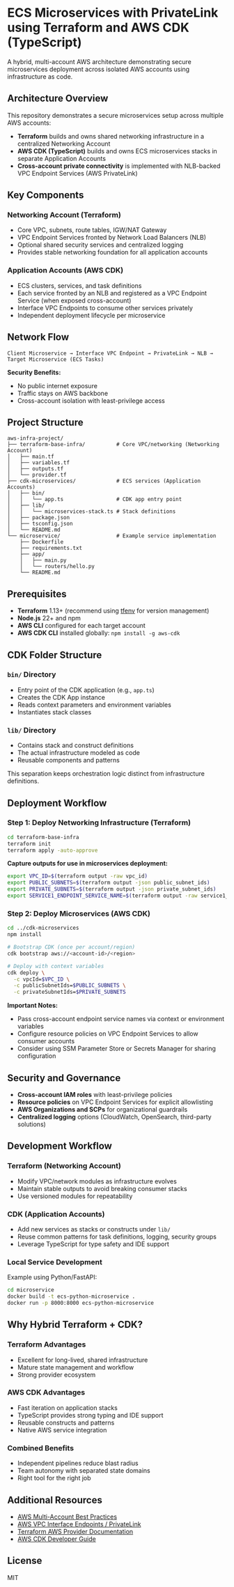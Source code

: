 # ECS Microservices with PrivateLink using Terraform and AWS CDK (TypeScript)

A hybrid, multi-account AWS architecture demonstrating secure microservices deployment across isolated AWS accounts using infrastructure as code.

## Architecture Overview

This repository demonstrates a secure microservices setup across multiple AWS accounts:
- **Terraform** builds and owns shared networking infrastructure in a centralized Networking Account
- **AWS CDK (TypeScript)** builds and owns ECS microservices stacks in separate Application Accounts
- **Cross-account private connectivity** is implemented with NLB-backed VPC Endpoint Services (AWS PrivateLink)

## Key Components

### Networking Account (Terraform)
- Core VPC, subnets, route tables, IGW/NAT Gateway
- VPC Endpoint Services fronted by Network Load Balancers (NLB)
- Optional shared security services and centralized logging
- Provides stable networking foundation for all application accounts

### Application Accounts (AWS CDK)
- ECS clusters, services, and task definitions
- Each service fronted by an NLB and registered as a VPC Endpoint Service (when exposed cross-account)
- Interface VPC Endpoints to consume other services privately
- Independent deployment lifecycle per microservice

## Network Flow

```
Client Microservice → Interface VPC Endpoint → PrivateLink → NLB → Target Microservice (ECS Tasks)
```

**Security Benefits:**
- No public internet exposure
- Traffic stays on AWS backbone
- Cross-account isolation with least-privilege access

## Project Structure

```
aws-infra-project/
├── terraform-base-infra/          # Core VPC/networking (Networking Account)
│   ├── main.tf
│   ├── variables.tf
│   ├── outputs.tf
│   └── provider.tf
├── cdk-microservices/             # ECS services (Application Accounts)
│   ├── bin/
│   │   └── app.ts                 # CDK app entry point
│   ├── lib/
│   │   └── microservices-stack.ts # Stack definitions
│   ├── package.json
│   ├── tsconfig.json
│   └── README.md
└── microservice/                  # Example service implementation
    ├── Dockerfile
    ├── requirements.txt
    ├── app/
    │   ├── main.py
    │   └── routers/hello.py
    └── README.md
```

## Prerequisites

- **Terraform** 1.13+ (recommend using [tfenv](https://github.com/tfutils/tfenv) for version management)
- **Node.js** 22+ and npm
- **AWS CLI** configured for each target account
- **AWS CDK CLI** installed globally: `npm install -g aws-cdk`

## CDK Folder Structure

### `bin/` Directory
- Entry point of the CDK application (e.g., `app.ts`)
- Creates the CDK App instance
- Reads context parameters and environment variables
- Instantiates stack classes

### `lib/` Directory
- Contains stack and construct definitions
- The actual infrastructure modeled as code
- Reusable components and patterns

This separation keeps orchestration logic distinct from infrastructure definitions.

## Deployment Workflow

### Step 1: Deploy Networking Infrastructure (Terraform)

```bash
cd terraform-base-infra
terraform init
terraform apply -auto-approve
```

**Capture outputs for use in microservices deployment:**

```bash
export VPC_ID=$(terraform output -raw vpc_id)
export PUBLIC_SUBNETS=$(terraform output -json public_subnet_ids)
export PRIVATE_SUBNETS=$(terraform output -json private_subnet_ids)
export SERVICE1_ENDPOINT_SERVICE_NAME=$(terraform output -raw service1_endpoint_service_name)
```

### Step 2: Deploy Microservices (AWS CDK)

```bash
cd ../cdk-microservices
npm install

# Bootstrap CDK (once per account/region)
cdk bootstrap aws://<account-id>/<region>

# Deploy with context variables
cdk deploy \
  -c vpcId=$VPC_ID \
  -c publicSubnetIds=$PUBLIC_SUBNETS \
  -c privateSubnetIds=$PRIVATE_SUBNETS
```

**Important Notes:**
- Pass cross-account endpoint service names via context or environment variables
- Configure resource policies on VPC Endpoint Services to allow consumer accounts
- Consider using SSM Parameter Store or Secrets Manager for sharing configuration

## Security and Governance

- **Cross-account IAM roles** with least-privilege policies
- **Resource policies** on VPC Endpoint Services for explicit allowlisting
- **AWS Organizations and SCPs** for organizational guardrails
- **Centralized logging** options (CloudWatch, OpenSearch, third-party solutions)

## Development Workflow

### Terraform (Networking Account)
- Modify VPC/network modules as infrastructure evolves
- Maintain stable outputs to avoid breaking consumer stacks
- Use versioned modules for repeatability

### CDK (Application Accounts)
- Add new services as stacks or constructs under `lib/`
- Reuse common patterns for task definitions, logging, security groups
- Leverage TypeScript for type safety and IDE support

### Local Service Development

Example using Python/FastAPI:

```bash
cd microservice
docker build -t ecs-python-microservice .
docker run -p 8000:8000 ecs-python-microservice
```

## Why Hybrid Terraform + CDK?

### Terraform Advantages
- Excellent for long-lived, shared infrastructure
- Mature state management and workflow
- Strong provider ecosystem

### AWS CDK Advantages
- Fast iteration on application stacks
- TypeScript provides strong typing and IDE support
- Reusable constructs and patterns
- Native AWS service integration

### Combined Benefits
- Independent pipelines reduce blast radius
- Team autonomy with separated state domains
- Right tool for the right job

## Additional Resources

- [AWS Multi-Account Best Practices](https://docs.aws.amazon.com/whitepapers/latest/organizing-your-aws-environment/organizing-your-aws-environment.html)
- [AWS VPC Interface Endpoints / PrivateLink](https://docs.aws.amazon.com/vpc/latest/privatelink/vpc-endpoints.html)
- [Terraform AWS Provider Documentation](https://registry.terraform.io/providers/hashicorp/aws/latest/docs)
- [AWS CDK Developer Guide](https://docs.aws.amazon.com/cdk/latest/guide/home.html)

## License

MIT